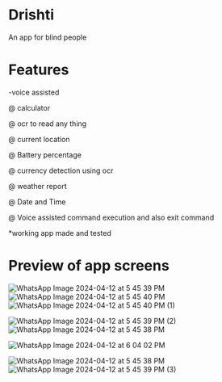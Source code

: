 # Drishti
An app for blind people 

# Features 

-voice assisted 

@ calculator

@ ocr to read any thing

@ current location

@ Battery percentage

@ currency detection using ocr

@ weather report

@ Date and Time 

@ Voice assisted command execution and also exit command 


*working app made and tested 

# Preview of app screens


![WhatsApp Image 2024-04-12 at 5 45 39 PM](https://github.com/MANISH762000/Drishti/assets/43494119/8952b646-c7be-40bf-a14b-a875e0d51598)
![WhatsApp Image 2024-04-12 at 5 45 40 PM](https://github.com/MANISH762000/Drishti/assets/43494119/1ab132ef-9b07-4325-97bd-bbd1bce3e76a)
![WhatsApp Image 2024-04-12 at 5 45 40 PM (1)](https://github.com/MANISH762000/Drishti/assets/43494119/f1675cac-e5a0-41b5-92b4-7dd294f23254)

![WhatsApp Image 2024-04-12 at 5 45 39 PM (2)](https://github.com/MANISH762000/Drishti/assets/43494119/4b3ccec5-e715-4621-a729-18d2430a9b10)
![WhatsApp Image 2024-04-12 at 5 45 38 PM](https://github.com/MANISH762000/Drishti/assets/43494119/57b36f8e-f153-4851-988f-6200d08a9a36)

![WhatsApp Image 2024-04-12 at 6 04 02 PM](https://github.com/MANISH762000/Drishti/assets/43494119/967f65d4-cbc8-4790-a196-5ffa27233011)

![WhatsApp Image 2024-04-12 at 5 45 38 PM](https://github.com/MANISH762000/Drishti/assets/43494119/499e2d9c-dfd5-4133-88c9-e7a6e3aa1af8)
![WhatsApp Image 2024-04-12 at 5 45 39 PM (3)](https://github.com/MANISH762000/Drishti/assets/43494119/a5322758-7c13-4f4b-8208-c978076b60e1)

